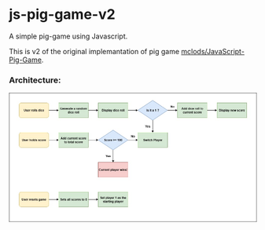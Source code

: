 # js-pig-game-v2

A simple pig-game using Javascript.

This is v2 of the original implemantation of pig game [mclods/JavaScript-Pig-Game](https://github.com/mclods/JavaScript-Pig-Game).

### Architecture:

![Game Architecture](diagrams/pig-game-architecture.jpg)